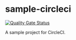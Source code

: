 # sample-circleci

[![Quality Gate Status](https://sonarcloud.io/api/project_badges/measure?project=dqmdz-um_sample-circleci&metric=alert_status)](https://sonarcloud.io/summary/new_code?id=dqmdz-um_sample-circleci)

A sample project for CircleCI.

<!-- COVERAGE_START -->
<!-- COVERAGE_END -->

